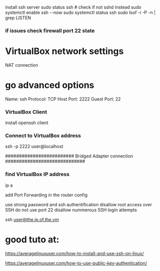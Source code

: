 install ssh server
sudo status ssh        # check if not sshd instead
sudo systemctl enable ssh --now
sudo systemctl status ssh
sudo lsof -i -P -n | grep LISTEN
### if issues check firewall port 22 state

# VirtualBox network settings
NAT connection
# go advanced options
Name: ssh
Protocol: TCP
Host Port: 2222
Guest Port: 22

### VirtualBox Client
install openssh client 

### Connect to VirtualBox address
ssh -p 2222 user@localhost

#########################   Bridged Adapter connection   #############################

### find VirtualBox IP address
ip a

add Port Forwarding in the router config

use strong password and ssh authentification
disallow root access over SSH
do not use port 22
disallow nummerous SSH login attempts



ssh user@the.ip.of.the.vm

# good tuto at:

https://averagelinuxuser.com/how-to-install-and-use-ssh-on-linux/

https://averagelinuxuser.com/how-to-use-public-key-authentication/
